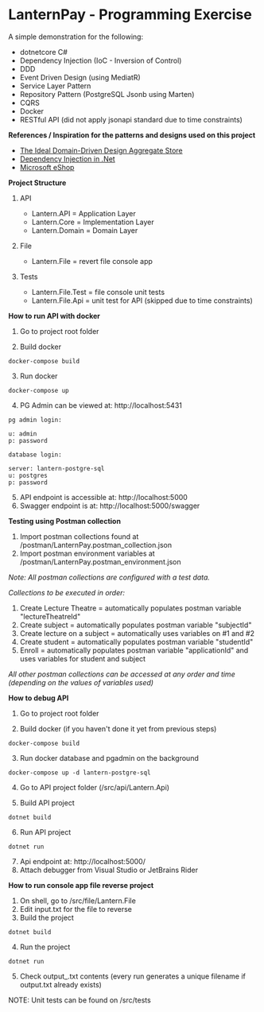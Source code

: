 # LanternPay - Programming Exercise

A simple demonstration for the following:

* dotnetcore C#
* Dependency Injection (IoC - Inversion of Control)
* DDD
* Event Driven Design (using MediatR)
* Service Layer Pattern
* Repository Pattern (PostgreSQL Jsonb using Marten)
* CQRS
* Docker
* RESTful API (did not apply jsonapi standard due to time constraints)

**References / Inspiration for the patterns and designs used on this project**

* [The Ideal Domain-Driven Design Aggregate Store](https://kalele.io/the-ideal-domain-driven-design-aggregate-store/)
* [Dependency Injection in .Net](http://sd.blackball.lv/library/Dependency_Injection_in_.NET_(2011).pdf)
* [Microsoft eShop](https://github.com/dotnet-architecture/eShopOnContainers)

**Project Structure**
1. API

   * Lantern.API = Application Layer
   * Lantern.Core = Implementation Layer
   * Lantern.Domain = Domain Layer

2. File
    * Lantern.File = revert file console app

3. Tests
    * Lantern.File.Test = file console unit tests
    * Lantern.File.Api = unit test for API (skipped due to time constraints)

**How to run API with docker**

1. Go to project root folder 

2. Build docker
```
docker-compose build
```

3. Run docker
```
docker-compose up
```

4. PG Admin can be viewed at: http://localhost:5431
```
pg admin login:

u: admin
p: password

database login:

server: lantern-postgre-sql
u: postgres
p: password

```

5. API endpoint is accessible at: http://localhost:5000
6. Swagger endpoint is at: http://localhost:5000/swagger

**Testing using Postman collection**


1. Import postman collections found at /postman/LanternPay.postman_collection.json
2. Import postman environment variables at /postman/LanternPay.postman_environment.json

*Note: All postman collections are configured with a test data.*

*Collections to be executed in order:*
1. Create Lecture Theatre = automatically populates postman variable "lectureTheatreId"
2. Create subject = automatically populates postman variable "subjectId"
3. Create lecture on a subject = automatically uses variables on #1 and #2
4. Create student = automatically populates postman variable "studentId"
5. Enroll = automatically populates postman variable "applicationId" and uses variables for student and subject

*All other postman collections can be accessed at any order and time (depending on the values of variables used)*

**How to debug API**

1. Go to project root folder 

2. Build docker (if you haven't done it yet from previous steps)
```
docker-compose build
```

3. Run docker database and pgadmin on the background
```
docker-compose up -d lantern-postgre-sql
```

4. Go to API project folder (/src/api/Lantern.Api)

5. Build API project
```
dotnet build
```

6. Run API project
```
dotnet run
```

7. Api endpoint at: http://localhost:5000/
8. Attach debugger from Visual Studio or JetBrains Rider

**How to run console app file reverse project**

1. On shell, go to /src/file/Lantern.File
2. Edit input.txt for the file to reverse
3. Build the project
```
dotnet build
```
4. Run the project
```
dotnet run
````
5. Check output_<datetime tick value>.txt contents (every run generates a unique filename if output.txt already exists)
  
NOTE: Unit tests can be found on /src/tests
